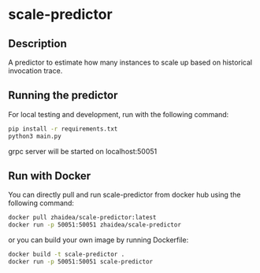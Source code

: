 # scale-predictor

## Description
A predictor to estimate how many instances to scale up based on historical invocation trace.

## Running the predictor

For local testing and development, run with the following command:
``` bash
pip install -r requirements.txt
python3 main.py
```
grpc server will be started on localhost:50051

## Run with Docker
You can directly pull and run scale-predictor from docker hub using the following command:
``` bash
docker pull zhaidea/scale-predictor:latest
docker run -p 50051:50051 zhaidea/scale-predictor
```

or you can build your own image by running Dockerfile:
``` bash
docker build -t scale-predictor .
docker run -p 50051:50051 scale-predictor
```
